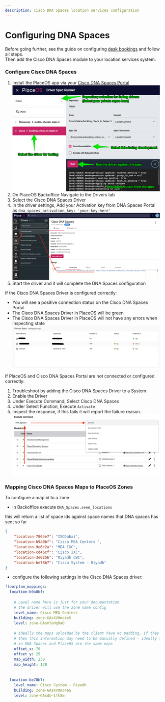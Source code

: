 ```yaml
---
description: Cisco DNA Spaces location services configuration
---
```


# Configuring DNA Spaces

Before going further, see the guide on configuring [desk bookings](../desk-booking.md) and follow all steps.\
Then add the Cisco DNA Spaces module to your location services system.

### Configure Cisco DNA Spaces

1. Install the PlaceOS app via your [Cisco DNA Spaces Portal](https://dnaspaces.io/partner/app/details/app-A575390EA4DD4915B863D6CA4F283F38) \
   ![](<../../../.gitbook/assets/image (9) (1).png>)
2. On PlaceOS Backoffice Navigate to the Drivers tab
3. Select the Cisco DNA Spaces Driver
4. In the driver settings, Add your Activation key from DNA Spaces Portal as `dna_spaces_activation_key: 'your-key-here'` \
   ![](<../../../.gitbook/assets/image (7).png>)
5. Start the driver and it will complete the DNA Spaces configuration

If the Cisco DNA Spaces Driver is configured correctly:

* You will see a positive connection status on the Cisco DNA Spaces Portal
* The Cisco DNA Spaces Driver in PlaceOS will be green
* The Cisco DNA Spaces Driver in PlaceOS will not have any errors when inspecting state\
  ![](<../../../.gitbook/assets/image (8).png>)

If PlaceOS and Cisco DNA Spaces Portal are not connected or configured correctly:

1. Troubleshoot by adding the Cisco DNA Spaces Driver to a System
2. Enable the Driver
3. Under Execute Command, Select Cisco DNA Spaces
4. Under Select Function, Execute `Activate`
5. Inspect the response, if this fails it will report the failure reason.\
   ![](<../../../.gitbook/assets/image (5) (1).png>)

### Mapping Cisco DNA Spaces Maps to PlaceOS Zones

To configure a map id to a zone

* in Backoffice execute `DNA_Spaces.seen_locations`

this will return a list of space ids against space names that DNA spaces has sent so far

```json
{
    "location-7864e7": "IXCDubai",
    "location-b9a0bf": "Cisco MEA Centers ",
    "location-9e6c2a": "MEA IXC",
    "location-cd46cf": "Cisco IXC",
    "location-3e0256": "Riyadh CBC",
    "location-be78b7": "Cisco System - Riyadh"
}
```

* configure the following settings in the Cisco DNA Spaces driver:

```yaml
floorplan_mappings:
  location-b9a0bf:

    # Level name here is just for your documentation
    # the driver will use the zone name config
    level_name: Cisco MEA Centers
    building: zone-GAsXV0nc4eS
    level: zone-GAsmleHgRaO

    # ideally the maps uploaded by the client have no padding, if they do
    # then this information may need to be manually defined - ideally the maps
    # in DNA Spaces and PlaceOS are the same maps
    offset_x: 70
    offset_y: 25
    map_width: 230
    map_height: 130


  location-be78b7:
    level_name: Cisco System - Riyadh
    building: zone-GAsXV0nc4eS
    level: zone-GAsdb~1fk5m
```
